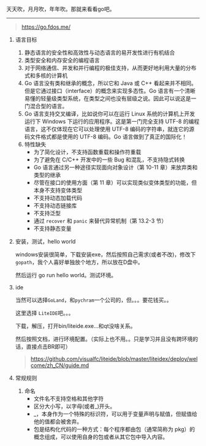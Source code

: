 天天吹，月月吹，年年吹。那就来看看go吧。

------

> https://go.fdos.me/

1. 语言目标

   1. 静态语言的安全性和高效性与动态语言的易开发性进行有机结合
   2. 类型安全和内存安全的编程语言
   3. 对于网络通信、并发和并行编程的极佳支持，从而更好地利用大量的分布式和多核的计算机
   4.  Go 语言没有类和继承的概念，所以它和 Java 或 C++ 看起来并不相同。但是它通过接口（interface）的概念来实现多态性。Go 语言有一个清晰易懂的轻量级类型系统，在类型之间也没有层级之说。因此可以说这是一门混合型的语言。
   5. Go 语言支持交叉编译，比如说你可以在运行 Linux 系统的计算机上开发运行下 Windows 下运行的应用程序。这是第一门完全支持 UTF-8 的编程语言，这不仅体现在它可以处理使用 UTF-8 编码的字符串，就连它的源码文件格式都是使用的 UTF-8 编码。Go 语言做到了真正的国际化！
   6. 特性缺失
      - 为了简化设计，不支持函数重载和操作符重载
      - 为了避免在 C/C++ 开发中的一些 Bug 和混乱，不支持隐式转换
      - Go 语言通过另一种途径实现面向对象设计（第 10-11 章）来放弃类和类型的继承
      - 尽管在接口的使用方面（第 11 章）可以实现类似变体类型的功能，但本身不支持变体类型
      - 不支持动态加载代码
      - 不支持动态链接库
      - 不支持泛型
      - 通过 `recover` 和 `panic` 来替代异常机制（第 13.2-3 节）
      - 不支持静态变量

2. 安装，测试，hello world

   windows安装很简单，下载安装exe，然后按照自己需求(或者不改)，修改下`gopath`，我个人喜好单独放个地方，所以放在D盘中。

   然后运行 go run hello world。测试环境。

3. ide

   当然可以选择`GoLand`，和`pychram`一个公司的，但。。。要花钱买。。

   这里选择 `LiteIDE`吧。。。

   下载，解压，打开bin/liteide.exe...和qt没啥关系。

   然后按照文档，进行环境配置。（实际上也不用。。只是学习并且没有跨环境的话，直接点击BR即可）

   > https://github.com/visualfc/liteide/blob/master/liteidex/deploy/welcome/zh_CN/guide.md

   <!--学习先到这里，先干会活-->

4. 常规规则

   1. 命名
      - 文件名不支持空格和其他字符
      - 区分大小写，以字母(或者_)开头。
      - _，本身作为一个特殊的标识符，可以用于变量声明与赋值，但赋值给他的值都会被舍弃。
      - 包是结构化代码的一种方式：每个程序都由包（通常简称为 pkg）的概念组成，可以使用自身的包或者从其它包中导入内容。

